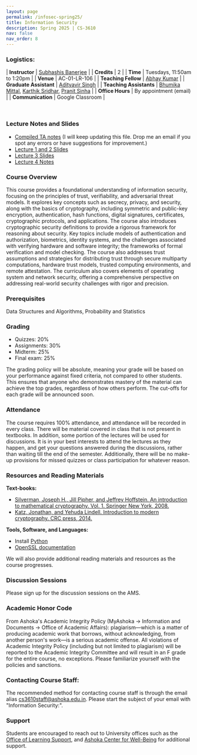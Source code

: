 ```yaml
---
layout: page
permalink: /infosec-spring25/
title: Information Security
description: Spring 2025 | CS-3610
nav: false
nav_order: 8
---
```


### Logistics:

| **Instructor**                    | [Subhashis Banerjee](mailto:suban@ashoka.edu.in)           |
| **Credits**                       | 2                                                          |
| **Time**                          | Tuesdays, 11:50am to 1:20pm                                |
| **Venue**                         | AC-01-LR-106                                               |
| **Teaching Fellow**               | [Abhay Kumar](mailto:abhay.kumar_tf@ashoka.edu.in)         |
| **Graduate Assistant**            | [Adityavir Singh](mailto:adityavir.singh_phd22@ashoka.edu.in) |
| **Teaching Assistants**           | [Bhumika Mittal](mailto:bhumika.mittal_asp25@ashoka.edu.in), [Karthik Sridhar](mailto:karthik.sridhar_asp25@ashoka.edu.in), [Pranit Sinha](mailto:pranit.sinha_asp25@ashoka.edu.in)                     |
| **Office Hours**                  | By appointment (email)                                     |
| **Communication**                 | Google Classroom                                           |

<br>

### Lecture Notes and Slides
- [Compiled TA notes](../assets/pdf/infosec/InfoSec_Lecture_Notes.pdf) (I will keep updating this file. Drop me an email if you spot any errors or have suggestions for improvement.)
- [Lecture 1 and 2 Slides](../assets/pdf/infosec/Lecture1and2.pdf)
- [Lecture 3 Slides](../assets/pdf/infosec/Lecture3.pdf)
- [Lecture 4 Notes](../assets/pdf/infosec/Lecture4.pdf)

### Course Overview
This course provides a foundational understanding of information security, focusing on the principles of trust, verifiability, and adversarial threat models. It explores key concepts such as secrecy, privacy, and security, along with the basics of cryptography, including symmetric and public-key encryption, authentication, hash functions, digital signatures, certificates, cryptographic protocols, and applications. The course also introduces cryptographic security definitions to provide a rigorous framework for reasoning about security. Key topics include models of authentication and authorization, biometrics, identity systems, and the challenges associated with verifying hardware and software integrity; the frameworks of formal verification and model checking. The course also addresses trust assumptions and strategies for distributing trust through secure multiparty computations, hardware trust models, trusted computing environments, and remote attestation. The curriculum also covers elements of operating system and network security, offering a comprehensive perspective on addressing real-world security challenges with rigor and precision.

### Prerequisites
Data Structures and Algorithms, Probability and Statistics

### Grading
- Quizzes: 20%
- Assignments: 30%
- Midterm: 25%
- Final exam: 25%

The grading policy will be absolute, meaning your grade will be based on your performance against fixed criteria, not compared to other students. This ensures that anyone who demonstrates mastery of the material can achieve the top grades, regardless of how others perform. The cut-offs for each grade will be announced soon.

### Attendance
The course requires 100% attendance, and attendance will be recorded in every class. There will be material covered in class that is not present in textbooks. In addition, some portion of the lectures will be used for discussions. It is in your best interests to attend the lectures as they happen, and get your questions answered during the discussions, rather than waiting till the end of the semester. Additionally, there will be no make-up provisions for missed quizzes or class participation for whatever reason. 

### Resources and Reading Materials
**Text-books:**
- [Silverman, Joseph H., Jill Pipher, and Jeffrey Hoffstein. An introduction to mathematical cryptography. Vol. 1. Springer New York, 2008.](https://link.springer.com/book/10.1007/978-0-387-77993-5)
- [Katz, Jonathan, and Yehuda Lindell. Introduction to modern cryptography. CRC press, 2014.](https://www.cs.umd.edu/~jkatz/imc.html)

**Tools, Software, and Languages:**
- Install [Python](https://www.python.org/downloads/)
- [OpenSSL documentation](https://www.pyopenssl.org/en/latest/)

We will also provide additional reading materials and resources as the course progresses.

### Discussion Sessions
Please sign up for the discussion sessions on the AMS.

### Academic Honor Code
From Ashoka's Academic Integrity Policy (MyAshoka → Information and Documents → Office of Academic Affairs): plagiarism—which is a matter of producing academic work that borrows, without acknowledging, from another person's work—is a serious academic offense. All violations of Academic Integrity Policy (including but not limited to plagiarism) will be reported to the Academic Integrity Committee and will result in an F grade for the entire course, no exceptions. Please familiarize yourself with the policies and sanctions.

### Contacting Course Staff: 
The recommended method for contacting course staff is through the email alias [cs3610staff@ashoka.edu.in](mailto:cs3610staff@ashoka.edu.in). Please start the subject of your email with "Information Security:".

### Support
Students are encouraged to reach out to University offices such as the [Office of Learning Support](https://www.ashoka.edu.in/page/office-of-learning-support/), and [Ashoka Center for Well-Being](https://acwb.ashoka.edu.in/) for additional support.